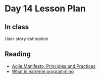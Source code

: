 # Day 14 Lesson Plan

## In class

User story estimation

## Reading

- [Agile Manifesto, Principles and Practices](../resources/agile.md)
- [What is extreme programming](https://ronjeffries.com/xprog/what-is-extreme-programming/)

